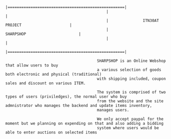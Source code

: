 												|===================================================|
												|                                                   |          
												|				ITN30AT PROJECT				        |	   
												|					SHARPSHOP                       |
												|                                                   |
												|===================================================|

											SHARPSHOP is an Online Webshop that allow users to buy
											a various selection of goods both electronic and physical (traditional)
											with shipping included, coupon sales and discount on various ITEM.
											
											The system is comprised of two types of users (priviledges), the normal user who buy 
											from the website and the site admnistrator who manages the backend and update items inventory,
											manages users.
											
											We only accept paypal for the moment but we planning on expending on that and also adding a bidding
											system where users would be able to enter auctions on selected items